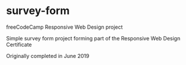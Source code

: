 # survey-form
freeCodeCamp Responsive Web Design project

Simple survey form project forming part of the Responsive Web Design Certificate

Originally completed in June 2019
